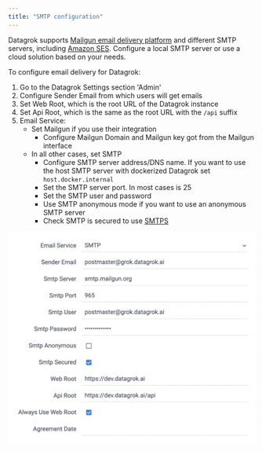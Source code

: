 ```yaml
---
title: "SMTP configuration"
---
```


Datagrok supports [Mailgun email delivery platform](https://www.mailgun.com/) and different SMTP servers,
including [Amazon SES](https://aws.amazon.com/ses/). Configure a local SMTP server or use a cloud solution based on your
needs.

To configure email delivery for Datagrok:

1. Go to the Datagrok Settings section 'Admin'  
2. Configure Sender Email from which users will get emails  
3. Set Web Root, which is the root URL of the Datagrok instance  
4. Set Api Root, which is the same as the root URL with the `/api` suffix  
5. Email Service:  
    - Set Mailgun if you use their integration
        - Configure Mailgun Domain and Mailgun key got from the Mailgun interface
    - In all other cases, set SMTP
        - Configure SMTP server address/DNS name. If you want to use the host SMTP server with dockerized Datagrok
           set `host.docker.internal`
        - Set the SMTP server port. In most cases is 25
        - Set the SMTP user and password
        - Use SMTP anonymous mode if you want to use an anonymous SMTP server
        - Check SMTP is secured to use [SMTPS](https://en.wikipedia.org/wiki/SMTPS)

![SMTP configuration](../img/smtp.png)
